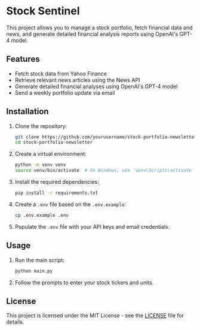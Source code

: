 
# Stock Sentinel

This project allows you to manage a stock portfolio, fetch financial data and news, and generate detailed financial analysis reports using OpenAI's GPT-4 model.

## Features

- Fetch stock data from Yahoo Finance
- Retrieve relevant news articles using the News API
- Generate detailed financial analyses using OpenAI's GPT-4 model
- Send a weekly portfolio update via email

## Installation

1. Clone the repository:
   ```sh
   git clone https://github.com/yourusername/stock-portfolio-newsletter.git
   cd stock-portfolio-newsletter
   ```

2. Create a virtual environment:
   ```sh
   python -m venv venv
   source venv/bin/activate  # On Windows, use `venv\Scripts\activate`
   ```

3. Install the required dependencies:
   ```sh
   pip install -r requirements.txt
   ```

4. Create a `.env` file based on the `.env.example`:
   ```sh
   cp .env.example .env
   ```

5. Populate the `.env` file with your API keys and email credentials.

## Usage

1. Run the main script:
   ```sh
   python main.py
   ```

2. Follow the prompts to enter your stock tickers and units.

## License

This project is licensed under the MIT License - see the [LICENSE](LICENSE) file for details.
